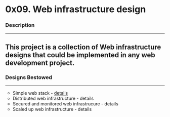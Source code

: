 <h1>0x09. Web infrastructure design</h1>


<h3>Description</h3> <hr>


<h2>This project is a collection of Web infrastructure designs that could be implemented in any web development project.</h2>


<h3>Designs Bestowed</h3> <hr>


<ul list style type= circle> 
<li> Simple web stack - <a href="https://miro.com/app/board/uXjVMZ32VH8=/?share_link_id=438365459774"> details </a> </li>

<li> Distributed web infrastructure - details </li>

<li> Secured and monitored web infrastrucure - details </li>

<li> Scaled up web infrastructure - details </li>
</ul>
